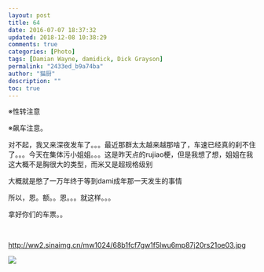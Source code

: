 ```yaml
---
layout: post
title: 64
date: 2016-07-07 18:37:32
updated: 2018-12-08 10:38:29
comments: true
categories: [Photo]
tags: [Damian Wayne, damidick, Dick Grayson]
permalink: "2433ed_b9a74ba"
author: "猫厨"
description: ""
toc: true
---
```


<p>※性转注意</p> 
<p>※飙车注意。</p> 
<p>对不起，我又来深夜发车了。。。最近那群太太越来越那啥了，车速已经真的刹不住了。。。今天在集体污小姐姐。。。这是昨天点的rujiao梗，但是我想了想，姐姐在我这大概不是胸很大的类型，而米又是超规格级别</p> 
<p>大概就是憋了一万年终于等到dami成年那一天发生的事情</p> 
<p>所以，恩。额。。恩。。。就这样。。。<br /></p> 
<p>拿好你们的车票。。</p> 
<p><br /></p> 
<p><a rel="nofollow" href="http://ww2.sinaimg.cn/mw1024/68b1fcf7gw1f5lwu6mp87j20rs21oe03.jpg" target="_blank"  >http://ww2.sinaimg.cn/mw1024/68b1fcf7gw1f5lwu6mp87j20rs21oe03.jpg</a><br /></p>

![](https://nos.netease.com/imglf1/img/cVZNdzJtQk9JV2R3dU4xV1liM2N3cTkrVzRES2lKcm1KaVdjbGEwc1M1UTEwdk53SGZTK3BnPT0.jpg)